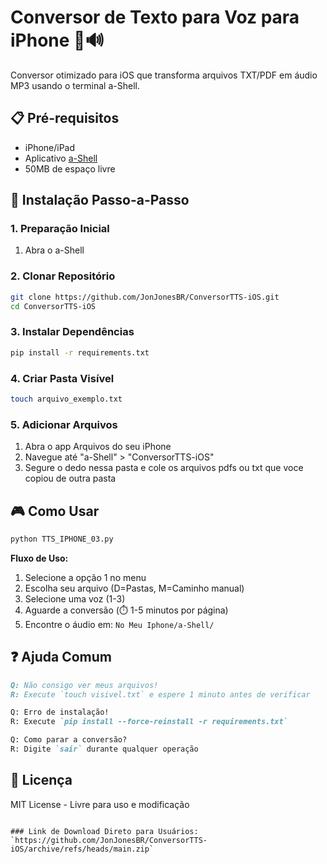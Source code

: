 # Conversor de Texto para Voz para iPhone 📲🔊

Conversor otimizado para iOS que transforma arquivos TXT/PDF em áudio MP3 usando o terminal a-Shell.

## 📋 Pré-requisitos
- iPhone/iPad
- Aplicativo [a-Shell](https://apps.apple.com/br/app/a-shell/id1543537943)
- 50MB de espaço livre

## 🚀 Instalação Passo-a-Passo

### 1. Preparação Inicial
1. Abra o a-Shell

### 2. Clonar Repositório
```bash
git clone https://github.com/JonJonesBR/ConversorTTS-iOS.git
cd ConversorTTS-iOS
```

### 3. Instalar Dependências
```bash
pip install -r requirements.txt
```

### 4. Criar Pasta Visível
```bash
touch arquivo_exemplo.txt
```

### 5. Adicionar Arquivos
1. Abra o app Arquivos do seu iPhone
2. Navegue até "a-Shell" > "ConversorTTS-iOS"
3. Segure o dedo nessa pasta e cole os arquivos pdfs ou txt que voce copiou de outra pasta

## 🎮 Como Usar
```bash
python TTS_IPHONE_03.py
```

**Fluxo de Uso:**
1. Selecione a opção 1 no menu
2. Escolha seu arquivo (D=Pastas, M=Caminho manual)
3. Selecione uma voz (1-3)
4. Aguarde a conversão (⏱️ 1-5 minutos por página)
5. Encontre o áudio em: `No Meu Iphone/a-Shell/`

## ❓ Ajuda Comum
```markdown
Q: Não consigo ver meus arquivos!
R: Execute `touch visivel.txt` e espere 1 minuto antes de verificar

Q: Erro de instalação!
R: Execute `pip install --force-reinstall -r requirements.txt`

Q: Como parar a conversão?
R: Digite `sair` durante qualquer operação
```

## 📄 Licença
MIT License - Livre para uso e modificação
```

### Link de Download Direto para Usuários:
`https://github.com/JonJonesBR/ConversorTTS-iOS/archive/refs/heads/main.zip`
